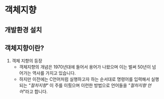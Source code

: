 # 객체지향

## 개발환경 설치

## 객체지향이란?
  1. 객체 지향의 등장
      * 객체지향의 개념은 1970년대에 들어서 용어가 나왔으며 이는 벌써 50년이 넘어가는 역사를 가지고 있습니다.
      * 하지만 이전에는 C언어처럼 실행하고자 하는 순서대로 명령어를 입력해서 실행되는 <em>"절차지향"</em> 이 주를 이뤘으며 이런한 방법으로 언어들을 <em>"절차지향 언어"</em>라고 합니다.
